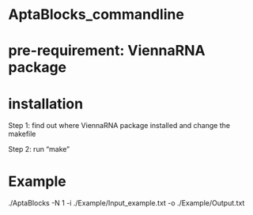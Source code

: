 # AptaBlocks_commandline

# pre-requirement: ViennaRNA package

# installation
Step 1: find out where ViennaRNA package installed and change the makefile

Step 2: run “make”

# Example 
./AptaBlocks -N 1 -i ./Example/Input_example.txt -o ./Example/Output.txt 
